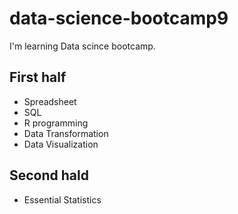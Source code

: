 # data-science-bootcamp9

I'm learning Data scince bootcamp.

## First half
- Spreadsheet
- SQL
- R programming
- Data Transformation
- Data Visualization

## Second hald
- Essential Statistics
